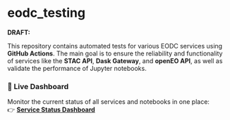 # eodc_testing

**DRAFT:**

This repository contains automated tests for various EODC services using **GitHub Actions**. The main goal is to ensure the reliability and functionality of services like the **STAC API**, **Dask Gateway**, and **openEO API**, as well as validate the performance of Jupyter notebooks.

### 🚀 Live Dashboard

Monitor the current status of all services and notebooks in one place:  
👉 **[Service Status Dashboard](https://eodcgmbh.github.io/eodc_testing/docs/dashboard.html)**
